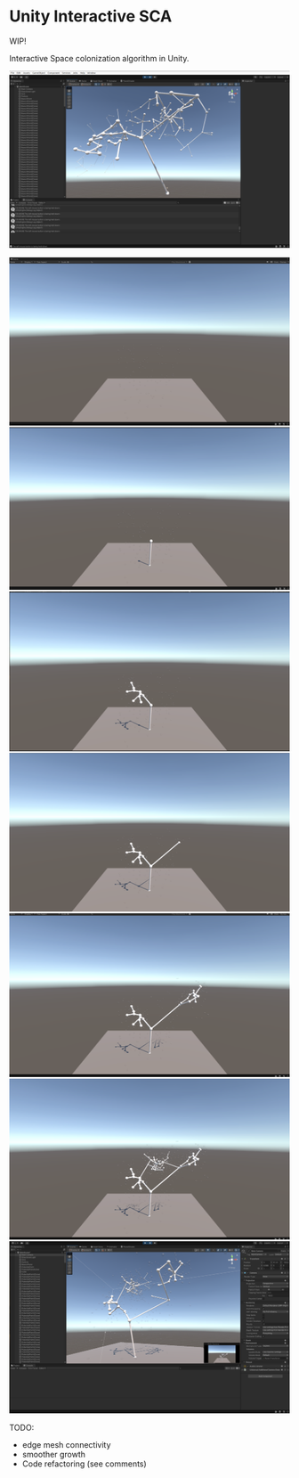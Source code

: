 # Unity Interactive SCA

WIP!

Interactive Space colonization algorithm in Unity.

![](Gallery/1.png)

![](Gallery/2_1.png)
![](Gallery/2_2.png)
![](Gallery/2_3.png)
![](Gallery/2_4.png)
![](Gallery/2_5.png)
![](Gallery/2_6.png)
![](Gallery/2_7.png)

TODO:
* edge mesh connectivity
* smoother growth
* Code refactoring (see comments)